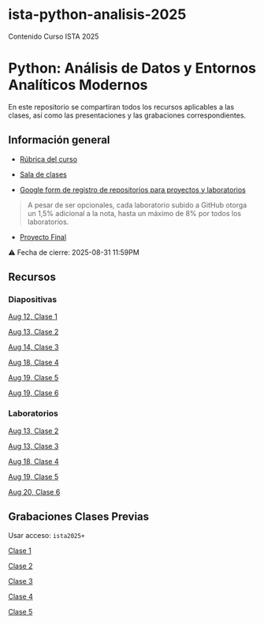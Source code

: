 # ista-python-analisis-2025
Contenido Curso ISTA 2025


# Python: Análisis de Datos y Entornos Analíticos Modernos

En este repositorio se compartiran todos los recursos aplicables a las clases, así como las presentaciones y las grabaciones correspondientes.

## Información general

- [Rúbrica del curso](./curso.pdf)

- [Sala de clases](https://us06web.zoom.us/meeting/register/tZAtfuqgrzMjHNw6VF0Bglyx_RmQp5DyuXnK)

- [Google form de registro de repositorios para proyectos y laboratorios](https://docs.google.com/forms/d/e/1FAIpQLSdj_q__PLBJk9iXBou3AcjkUO2UCfkvPLiL0O_HuxBmcx4SZQ/viewform?usp=sharing&ouid=113318428653047231876)


> A pesar de ser opcionales, cada laboratorio subido a GitHub otorga un 1,5% adicional a la nota, hasta un máximo de 8% por todos los laboratorios.


- [Proyecto Final](./proyecto.pdf)
  
⚠️ Fecha de cierre: 2025-08-31 11:59PM

## Recursos

### Diapositivas
[Aug 12, Clase 1](./Clase%201%20-%20Intro%20Python.pdf)

[Aug 13, Clase 2](./Clase%202%20-%20Intro%20Python.pdf)

[Aug 14, Clase 3](./Clase%203%20-%20Modulos%20y%20tipos.pdf)

[Aug 18, Clase 4](./Clase%204%20-%20Entornos%20Aislados.pdf)

[Aug 19, Clase 5](./Clase%205%20-%20Testing%2C%20Procesamiento%20de%20Datos.pdf)

[Aug 19, Clase 6](./Clase%206%20-%20Analisis%20en%20Python.pdf)

### Laboratorios
[Aug 13, Clase 2](./lab1_python_3_12_ejercicios_guiados.md)

[Aug 13, Clase 3](./lab2_modulos_paquetes_tipado_python_3_12.md)

[Aug 18, Clase 4](./lab3_codespaces_ruff.md)

[Aug 19, Clase 5](./lab_clase5_pytest_csv_python_3_12.md)

[Aug 20, Clase 6](./lab_analisis_pandas.md)


## Grabaciones Clases Previas

Usar acceso: `ista2025+`

[Clase 1](https://us06web.zoom.us/rec/share/Xg_9rC5D2uF3cy6RwxDccMHaVoM7bEvvNir5RnUFY-5NzppK_lPXIiAWGJYThW5c.09rvb4XbB-t5-j4d)

[Clase 2](https://us06web.zoom.us/rec/share/nyr8siTCvVTxuC9qiPQC6-V2yuQFW17RX7jLhZEC8lNT51pt3ism0HugwoFuQf_c.QgANJH4feTaWG2Ls)

[Clase 3](https://us06web.zoom.us/rec/share/8GLid4R-FKYPtjRI2_wDZWFWRQakRYWnmwYea05TetfDIqZd7PrrLhkyJuMxoOei.cazPHZ7Dxikej5m4)

[Clase 4](https://us06web.zoom.us/rec/share/-qAOCRS_-LPk2IjlEHKAmI8E8hjx62KIvpxD50JdJ3J_dpj-j9zbHaYtatiQceHE.B5Ka9XqwDcDyrdj8)

[Clase 5](https://us06web.zoom.us/rec/share/EspgLfoR4p0W7hbIJBoFnAof976_Jk4ShLLX1JZoJwtre8LXeNJvik0iL-S7IUu1.E8n0_MamUOxEDVfr )


